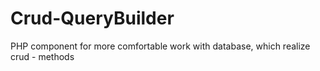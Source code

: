 # Crud-QueryBuilder
PHP component for more comfortable work with database, which realize crud - methods
